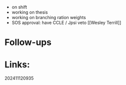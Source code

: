 - on shift
- working on thesis
- working on branching ration weights
- SOS approval: have CCLE / Jpsi veto
[[Wesley Terrill]]

# Follow-ups


# Links: 



202411120935
